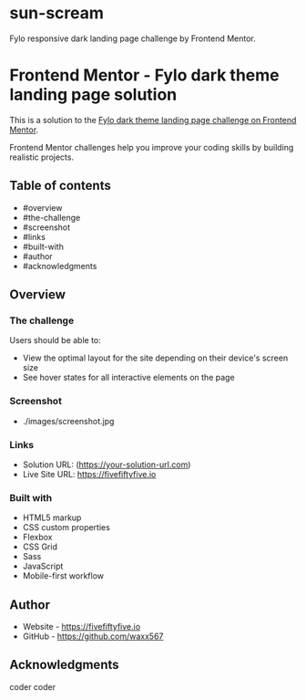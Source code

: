 # sun-scream

Fylo responsive dark landing page challenge by Frontend Mentor.

# Frontend Mentor - Fylo dark theme landing page solution

This is a solution to the [Fylo dark theme landing page challenge on Frontend Mentor](https://www.frontendmentor.io/challenges/fylo-dark-theme-landing-page-5ca5f2d21e82137ec91a50fd).

Frontend Mentor challenges help you improve your coding skills by building realistic projects.

## Table of contents

- #overview
- #the-challenge
- #screenshot
- #links
- #built-with
- #author
- #acknowledgments

## Overview

### The challenge

Users should be able to:

- View the optimal layout for the site depending on their device's screen size
- See hover states for all interactive elements on the page

### Screenshot

- ./images/screenshot.jpg

### Links

- Solution URL: (https://your-solution-url.com)
- Live Site URL: https://fivefiftyfive.io

### Built with

- HTML5 markup
- CSS custom properties
- Flexbox
- CSS Grid
- Sass
- JavaScript
- Mobile-first workflow

## Author

- Website - https://fivefiftyfive.io
- GitHub - https://github.com/waxx567

## Acknowledgments

coder coder

